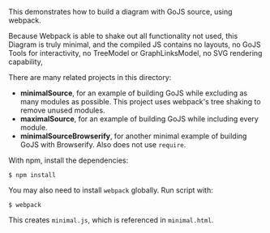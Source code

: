 This demonstrates how to build a diagram with GoJS source, using webpack.

Because Webpack is able to shake out all functionality not used, this Diagram is truly minimal, and the compiled JS contains no layouts, no GoJS Tools for interactivity, no TreeModel or GraphLinksModel, no SVG rendering capability,

There are many related projects in this directory:

* **minimalSource**, for an example of building GoJS while excluding as many modules as possible. This project uses webpack's tree shaking to remove unused modules.
* **maximalSource**, for an example of building GoJS while including every module.
* **minimalSourceBrowserify**, for another minimal example of building GoJS with Browserify. Also does not use `require`.

With npm, install the dependencies:

```
$ npm install
```

You may also need to install `webpack` globally. Run script with:

```
$ webpack
```

This creates `minimal.js`, which is referenced in `minimal.html`.

